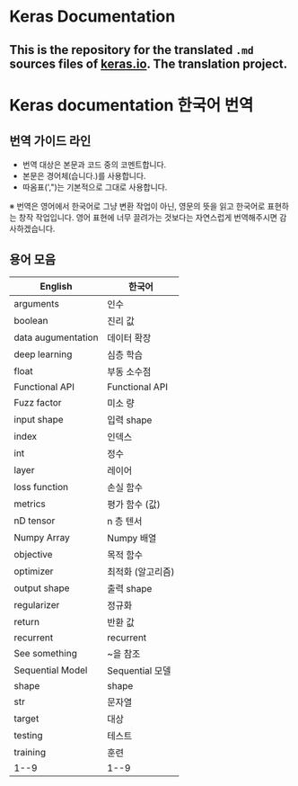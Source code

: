 # Keras Documentation

This is the repository for the translated `.md` sources files of [keras.io](http://keras.io/). The translation project.
---

# Keras documentation 한국어 번역


## 번역 가이드 라인

- 번역 대상은 본문과 코드 중의 코멘트합니다.
- 본문은 경어체(습니다.)를 사용합니다.
- 따옴표(',")는 기본적으로 그대로 사용합니다.

※ 번역은 영어에서 한국어로 그냥 변환 작업이 아닌, 영문의 뜻을 읽고 한국어로 표현하는 창작 작업입니다.
영어 표현에 너무 끌려가는 것보다는 자연스럽게 번역해주시면 감사하겠습니다.

## 용어 모음

|English|한국어|
|--- |--- |
|arguments|인수|
|boolean|진리 값|
|data augumentation|데이터 확장|
|deep learning|심층 학습|
|float|부동 소수점|
|Functional API|Functional API|
|Fuzz factor|미소 량|
|input shape|입력 shape|
|index|인덱스|
|int|정수|
|layer|레이어|
|loss function|손실 함수|
|metrics|평가 함수 (값)|
|nD tensor|n 층 텐서|
|Numpy Array|Numpy 배열|
|objective|목적 함수|
|optimizer|최적화 (알고리즘)|
|output shape|출력 shape|
|regularizer|정규화|
|return|반환 값|
|recurrent|recurrent|
|See something|~을 참조|
|Sequential Model|Sequential 모델|
|shape|shape|
|str|문자열|
|target|대상|
|testing|테스트|
|training|훈련|
|1--9|1--9|